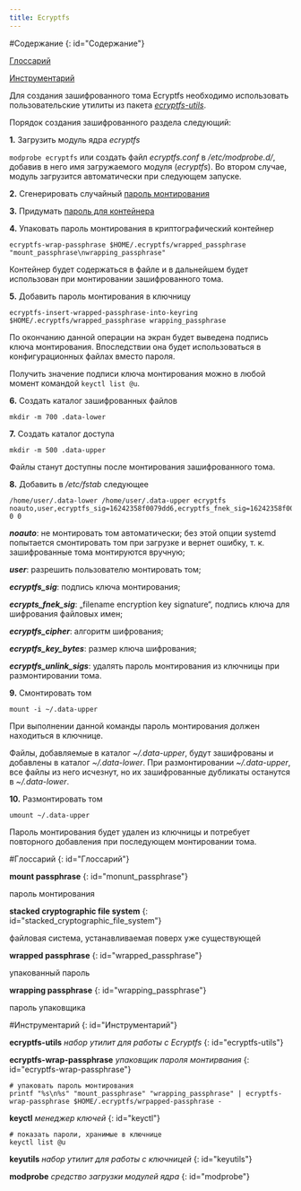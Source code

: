 ```yaml
---
title: Ecryptfs
---
```



#Содержание
{: id="Содержание"}

[Глоссарий](#Глоссарий)

[Инструментарий](#Инструментарий)

Для создания зашифрованного тома Ecryptfs необходимо использовать пользовательские утилиты из пакета [_ecryptfs-utils_](#ecryptfs-utils).

Порядок создания зашифрованного раздела следующий:

**1\.** Загрузить модуль ядра _ecryptfs_

`modprobe ecryptfs` или создать файл _ecryptfs.conf_ в _/etc/modprobe.d/_, добавив в него имя загружаемого модуля (_ecryptfs_). Во втором случае, модуль загрузится автоматически при следующем запуске.

**2\.** Сгенерировать случайный [пароль монтирования](#wrapped_passphrase)

**3\.** Придумать [пароль для контейнера](#wrapping_passphrase)

**4\.** Упаковать пароль монтирования в криптографический контейнер

~~~
ecryptfs-wrap-passphrase $HOME/.ecryptfs/wrapped_passphrase "mount_passphrase\nwrapping_passphrase"
~~~

Контейнер будет содержаться в файле и в дальнейшем будет использован при монтировании зашифрованного тома.

**5\.** Добавить пароль монтирования в ключницу

~~~
ecryptfs-insert-wrapped-passphrase-into-keyring $HOME/.ecryptfs/wrapped_passphrase wrapping_passphrase
~~~

По окончанию данной операции на экран будет выведена подпись ключа монтирования. Впоследствии она будет использоваться в конфигурационных файлах вместо пароля.

Получить значение подписи ключа монтирования можно в любой момент командой `keyctl list @u`.

**6\.** Создать каталог зашифрованных файлов

~~~
mkdir -m 700 .data-lower
~~~

**7\.** Создать каталог доступа

~~~
mkdir -m 500 .data-upper
~~~

Файлы станут доступны после монтирования зашифрованного тома.

**8\.** Добавить в _/etc/fstab_ следующее

~~~
/home/user/.data-lower /home/user/.data-upper ecryptfs noauto,user,ecryptfs_sig=16242358f0079dd6,ecryptfs_fnek_sig=16242358f0079dd6,ecryptfs_cipher=blowfish,ecryptfs_key_bytes=32,ecryptfs_unlink_sigs 0 0
~~~

_**noauto**_: не монтировать том автоматически; без этой опции systemd попытается смонтировать том при загрузке и вернет ошибку, т. к. зашифрованные тома монтируются вручную;

_**user**_: разрешить пользователю монтировать том;

_**ecryptfs_sig**_: подпись ключа монтирования;

_**ecrypts_fnek_sig**_: „filename encryption key signature“, подпись ключа для шифрования файловых имен;

_**ecryptfs_cipher**_: алгоритм шифрования;

_**ecryptfs_key_bytes**_: размер ключа шифрования;

_**ecryptfs_unlink_sigs**_: удалять пароль монтирования из ключницы при размонтировании тома.

**9\.** Смонтировать том

~~~
mount -i ~/.data-upper
~~~

При выполнении данной команды пароль монтирования должен находиться в ключнице.

Файлы, добавляемые в каталог _~/.data-upper_, будут зашифрованы и добавлены в каталог _~/.data-lower_. При размонтировании _~/.data-upper_, все файлы из него исчезнут, но их зашифрованные дубликаты останутся в _~/.data-lower_.

**10\.** Размонтировать том

~~~
umount ~/.data-upper
~~~

Пароль монтирования будет удален из ключницы и потребует повторного добавления при последующем монтировании тома.

#Глоссарий
{: id="Глоссарий"}

**mount passphrase**
{: id="monunt_passphrase"}

пароль монтирования

**stacked cryptographic file system**
{: id="stacked_cryptographic_file_system"}

файловая система, устанавливаемая поверх уже существующей

**wrapped passphrase**
{: id="wrapped_passphrase"}

упакованный пароль

**wrapping passphrase**
{: id="wrapping_passphrase"}

пароль упаковщика

#Инструментарий
{: id="Инструментарий"}

**ecryptfs-utils** _набор утилит для работы с Ecryptfs_
{: id="ecryptfs-utils"}

**ecryptfs-wrap-passphrase** _упаковщик пароля монтирвания_
{: id="ecryptfs-wrap-passphrase"}

~~~
# упаковать пароль монтирования
printf "%s\n%s" "mount_passphrase" "wrapping_passphrase" | ecryptfs-wrap-passphrase $HOME/.ecryptfs/wrpapped-passphrase -
~~~

**keyctl** _менеджер ключей_
{: id="keyctl"}

~~~
# показать пароли, хранимые в ключнице
keyctl list @u
~~~

**keyutils** _набор утилит для работы с ключницей_
{: id="keyutils"}

**modprobe** _средство загрузки модулей ядра_
{: id="modprobe"}

